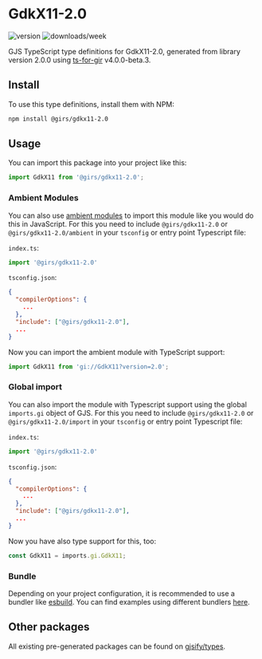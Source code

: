 
# GdkX11-2.0

![version](https://img.shields.io/npm/v/@girs/gdkx11-2.0)
![downloads/week](https://img.shields.io/npm/dw/@girs/gdkx11-2.0)


GJS TypeScript type definitions for GdkX11-2.0, generated from library version 2.0.0 using [ts-for-gir](https://github.com/gjsify/ts-for-gir) v4.0.0-beta.3.


## Install

To use this type definitions, install them with NPM:
```bash
npm install @girs/gdkx11-2.0
```

## Usage

You can import this package into your project like this:
```ts
import GdkX11 from '@girs/gdkx11-2.0';
```

### Ambient Modules

You can also use [ambient modules](https://github.com/gjsify/ts-for-gir/tree/main/packages/cli#ambient-modules) to import this module like you would do this in JavaScript.
For this you need to include `@girs/gdkx11-2.0` or `@girs/gdkx11-2.0/ambient` in your `tsconfig` or entry point Typescript file:

`index.ts`:
```ts
import '@girs/gdkx11-2.0'
```

`tsconfig.json`:
```json
{
  "compilerOptions": {
    ...
  },
  "include": ["@girs/gdkx11-2.0"],
  ...
}
```

Now you can import the ambient module with TypeScript support: 

```ts
import GdkX11 from 'gi://GdkX11?version=2.0';
```

### Global import

You can also import the module with Typescript support using the global `imports.gi` object of GJS.
For this you need to include `@girs/gdkx11-2.0` or `@girs/gdkx11-2.0/import` in your `tsconfig` or entry point Typescript file:

`index.ts`:
```ts
import '@girs/gdkx11-2.0'
```

`tsconfig.json`:
```json
{
  "compilerOptions": {
    ...
  },
  "include": ["@girs/gdkx11-2.0"],
  ...
}
```

Now you have also type support for this, too:

```ts
const GdkX11 = imports.gi.GdkX11;
```

### Bundle

Depending on your project configuration, it is recommended to use a bundler like [esbuild](https://esbuild.github.io/). You can find examples using different bundlers [here](https://github.com/gjsify/ts-for-gir/tree/main/examples).

## Other packages

All existing pre-generated packages can be found on [gjsify/types](https://github.com/gjsify/types).

